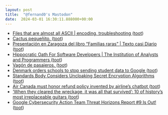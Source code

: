 ```yaml
---
layout: post
title:  "@fernand0's Mastodon"
date:  2024-03-01 16:30:11.888000+00:00
---
```

*  [Files that are almost all ASCII \| encoding, troubleshooting ](https://www.johndcook.com/blog/2024/02/23/almost-ascii) ([toot](https://mastodon.social/@fernand0/112021380258597270))
*  [Cactus pequeñito. ](https://avecesunafoto.wordpress.com/2024/03/01/cactus-pequenito) ([toot](https://mastodon.social/@fernand0/112021298596968599))
*  [Presentación en Zaragoza del libro “Familias raras” \| Texto casi Diario ](https://www.gistain.net/presentacion-en-zaragoza-del-libro-%E2%80%9Cfamilias-raras%E2%80%9D) ([toot](https://mastodon.social/@fernand0/112021178560438710))
*  [Hippocratic Oath For Software Developers \| The Institution of Analysts and Programmers ](https://www.iap.org.uk/main/hippocratic-oath-for-software-developers) ([toot](https://mastodon.social/@fernand0/112020830558642214))
*  [Vagón de pasajeros. ](https://www.flickr.com/photos/fernand0/53530874104) ([toot](https://mastodon.social/@fernand0/112020823227125814))
*  [Denmark orders schools to stop sending student data to Google ](https://www.bleepingcomputer.com/news/google/denmark-orders-schools-to-stop-sending-student-data-to-google) ([toot](https://mastodon.social/@fernand0/112020442243772354))
*  [Standards Body Considers Uncloaking Secret Encryption Algorithms ](https://www.zetter-zeroday.com/standards-body-considers-uncloaking) ([toot](https://mastodon.social/@fernand0/112020270259302226))
*  [Air Canada must honor refund policy invented by airline’s chatbot ](https://arstechnica.com/tech-policy/2024/02/air-canada-must-honor-refund-policy-invented-by-airlines-chatbot) ([toot](https://mastodon.social/@fernand0/112019879474035127))
*  [‘When they cleared the wreckage, it was all that survived’: 10 of history’s most irreplaceable guitars ](https://www.theguardian.com/music/2024/feb/16/10-of-historys-most-irreplaceable-guitars?CMP=share_btn_t) ([toot](https://mastodon.social/@fernand0/112019808568906513))
*  [Google Cybersecurity Action Team Threat Horizons Report #9 Is Out! ](https://medium.com/anton-on-security/google-cybersecurity-action-team-threat-horizons-report-9-is-out-a1741432bd6) ([toot](https://mastodon.social/@fernand0/112018065417589980))
